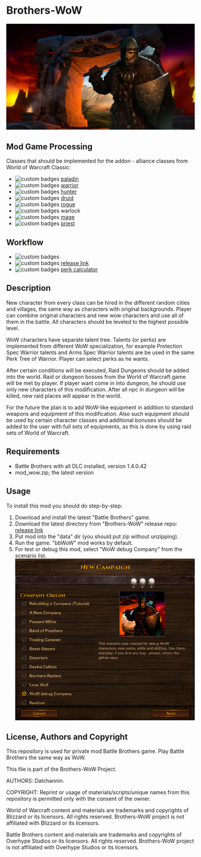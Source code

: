 # Brothers-WoW
![Brothers-WoW](spec/bbwow_02.png "Brothers WoW repo: Play Battle Brothers using WoW heroes")

## Mod Game Processing
Classes that should be implemented for the addon - alliance classes from World of Warcraft Classic:
* ![custom badges](https://img.shields.io/badge/status-done-green) [paladin](https://github.com/datchannin/Brothers-WoW/blob/master/spec/paladin.md)
* ![custom badges](https://img.shields.io/badge/status-done-green) [warrior](https://github.com/datchannin/Brothers-WoW/blob/master/spec/warrior.md)
* ![custom badges](https://img.shields.io/badge/status-done-green) [hunter](https://github.com/datchannin/Brothers-WoW/blob/master/spec/hunter.md)
* ![custom badges](https://img.shields.io/badge/status-done-green) [druid](https://github.com/datchannin/Brothers-WoW/blob/master/spec/druid.md)
* ![custom badges](https://img.shields.io/badge/status-done-green) [rogue](https://github.com/datchannin/Brothers-WoW/blob/master/spec/rogue.md)
* ![custom badges](https://img.shields.io/badge/status-done-green) warlock
* ![custom badges](https://img.shields.io/badge/status-done-green) [mage](https://github.com/datchannin/Brothers-WoW/blob/master/spec/mage.md)
* ![custom badges](https://img.shields.io/badge/status-done-green) [priest](https://github.com/datchannin/Brothers-WoW/blob/master/spec/priest.md)

## Workflow
* ![custom badges](https://img.shields.io/badge/bug%20tracker-yes-green)
* ![custom badges](https://img.shields.io/badge/release-yes-green) [release link](https://github.com/datchannin/Brothers-WoW/releases)
* ![custom badges](https://img.shields.io/badge/perk%20calculator-yes-green) [perk calculator](https://bbwow.net)

## Description
New character from every class can be hired in the different random cities and villages, the same way as characters with original backgrounds. Player can combine original characters and new wow characters and use all of them in the battle. All characters should be leveled to the highest possible level.

WoW characters have separate talent tree. Talents (or perks) are implemented from different WoW specialization, for example Protection Spec Warrior talents and Arms Spec Warrior talents are be used in the same Perk Tree of Warrior. Player can select perks as he wants.

After certain conditions will be executed, Raid Dungeons should be added into the world. Raid or dungeon bosses from the World of Warcraft game will be met by player. If player want come in into dungeon, he should use only new characters of this modification. After all npc in dungeon will be killed, new raid places will appear in the world.

For the future the plan is to add WoW-like equipment in addition to standard weapons and equipment of this modification. Also such  equipment should be used by certain character classes and additional bonuses should be added to the user with full sets of equipments, as this is done by using raid sets of World of Warcraft.

## Requirements
* Battle Brothers with all DLC installed, version 1.4.0.42
* mod_wow.zip, the latest version

## Usage
To install this mod you should do step-by-step:
1. Download and install the latest "Battle Brothers" game.
2. Download the latest directory from "Brothers-WoW" release repo: [release link](https://github.com/datchannin/Brothers-WoW/releases)
3. Put mod into the "data" dir (you should put zip without unzipping).
4. Run the game. "bbWoW" mod works by default.
5. For test or debug this mod, select "WoW debug Company" from the scenario list.
![Selection screen](spec/company.png "Brothers WoW repo: Select company for play.")

## License, Authors and Copyright

This repository is used for private mod Battle Brothers game. Play Battle Brothers the same way as WoW.

This file is part of the Brothers-WoW Project. 

AUTHORS: Datchannin.

COPYRIGHT: Reprint or usage of materials/scripts/unique names from this repository is permitted only with the consent of the owner.

World of Warcraft content and materials are trademarks and copyrights of Blizzard or its licensors. All rights reserved. Brothers-WoW project is not affiliated with Blizzard or its licensors.

Battle Brothers content and materials are trademarks and copyrights of Overhype Studios or its licensors. All rights reserved. Brothers-WoW project is not affiliated with Overhype Studios or its licensors.
